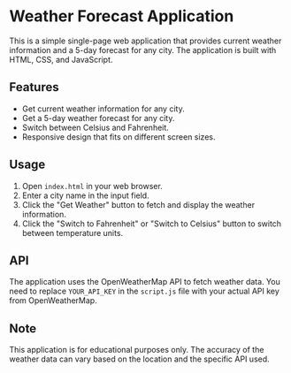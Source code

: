 # Weather Forecast Application

This is a simple single-page web application that provides current weather information and a 5-day forecast for any city. The application is built with HTML, CSS, and JavaScript.

## Features

- Get current weather information for any city.
- Get a 5-day weather forecast for any city.
- Switch between Celsius and Fahrenheit.
- Responsive design that fits on different screen sizes.

## Usage

1. Open `index.html` in your web browser.
2. Enter a city name in the input field.
3. Click the "Get Weather" button to fetch and display the weather information.
4. Click the "Switch to Fahrenheit" or "Switch to Celsius" button to switch between temperature units.

## API

The application uses the OpenWeatherMap API to fetch weather data. You need to replace `YOUR_API_KEY` in the `script.js` file with your actual API key from OpenWeatherMap.

## Note

This application is for educational purposes only. The accuracy of the weather data can vary based on the location and the specific API used.



